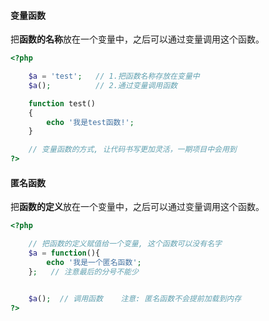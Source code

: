 #### 变量函数

把**函数的名称**放在一个变量中，之后可以通过变量调用这个函数。

```php
<?php

    $a = 'test';   // 1.把函数名称存放在变量中
    $a();          // 2.通过变量调用函数

    function test()
    {
        echo '我是test函数!';
    }

    // 变量函数的方式, 让代码书写更加灵活，一期项目中会用到
?>
```

#### 匿名函数

把**函数的定义**放在一个变量中，之后可以通过变量调用这个函数。

```php
<?php

    // 把函数的定义赋值给一个变量, 这个函数可以没有名字
    $a = function(){
        echo '我是一个匿名函数';
    };   // 注意最后的分号不能少


    $a();  // 调用函数    注意: 匿名函数不会提前加载到内存
?>
```



